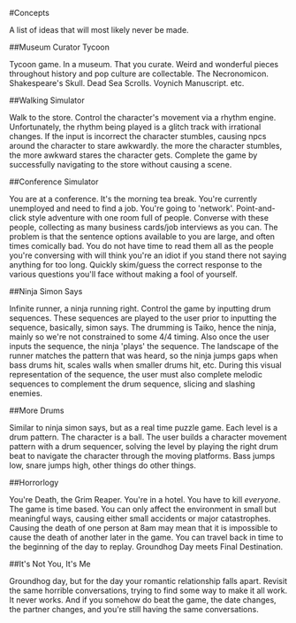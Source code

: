#Concepts

A list of ideas that will most likely never be made.

##Museum Curator Tycoon

Tycoon game. In a museum. That you curate.
Weird and wonderful pieces throughout history and pop culture are collectable.
The Necronomicon. Shakespeare's Skull. Dead Sea Scrolls. Voynich Manuscript. etc.

##Walking Simulator

Walk to the store. Control the character's movement via a rhythm engine.
Unfortunately, the rhythm being played is a glitch track with irrational changes.
If the input is incorrect the character stumbles, causing npcs around the character
to stare awkwardly. the more the character stumbles, the more awkward stares the
character gets. Complete the game by successfully navigating to the store without
causing a scene.

##Conference Simulator

You are at a conference. It's the morning tea break. You're currently unemployed
and need to find a job. You're going to 'network'. Point-and-click style adventure
with one room full of people. Converse with these people, collecting as many business
cards/job interviews as you can. The problem is that the sentence options available to
you are large, and often times comically bad. You do not have time to read them all
as the people you're conversing with will think you're an idiot if you stand there
not saying anything for too long. Quickly skim/guess the correct response to the various
questions you'll face without making a fool of yourself.

##Ninja Simon Says

Infinite runner, a ninja running right. Control the game by inputting drum sequences.
These sequences are played to the user prior to inputting the sequence, basically, simon says.
The drumming is Taiko, hence the ninja, mainly so we're not constrained to some 4/4 timing.
Also once the user inputs the sequence, the ninja 'plays' the sequence. The landscape of the
runner matches the pattern that was heard, so the ninja jumps gaps when bass drums hit,
scales walls when smaller drums hit, etc. During this visual representation of the sequence,
the user must also complete melodic sequences to complement the drum sequence, slicing
and slashing enemies.

##More Drums

Similar to ninja simon says, but as a real time puzzle game. Each level is a drum pattern.
The character is a ball. The user builds a character movement pattern with a drum sequencer,
solving the level by playing the right drum beat to navigate the character through the moving
platforms. Bass jumps low, snare jumps high, other things do other things.

##Horrorlogy

You're Death, the Grim Reaper. You're in a hotel. You have to kill _everyone_. The game is
time based. You can only affect the environment in small but meaningful ways, causing
either small accidents or major catastrophes. Causing the death of one person at 8am may
mean that it is impossible to cause the death of another later in the game. You can travel
back in time to the beginning of the day to replay. Groundhog Day meets Final Destination.

##It's Not You, It's Me

Groundhog day, but for the day your romantic relationship falls apart. Revisit the same
horrible conversations, trying to find some way to make it all work. It never works.
And if you somehow do beat the game, the date changes, the partner changes, and you're still
having the same conversations.
